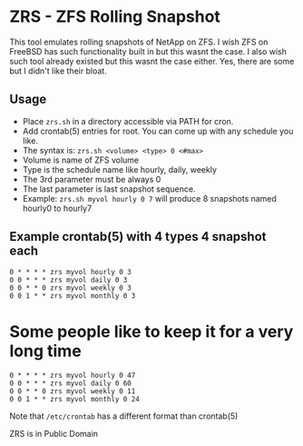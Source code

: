 # ZRS - ZFS Rolling Snapshot
This tool emulates rolling snapshots of NetApp on ZFS. I wish ZFS on FreeBSD has such
functionality built in but this wasnt the case. I also wish such tool already existed
but this wasnt the case either. Yes, there are some but I didn't like their bloat.

## Usage
* Place `zrs.sh` in a directory accessible via PATH for cron.
* Add crontab(5) entries for root. You can come up with any schedule you like.
* The syntax is: `zrs.sh <volume> <type> 0 <#max>`
* Volume is name of ZFS volume
* Type is the schedule name like hourly, daily, weekly
* The 3rd parameter must be always 0
* The last parameter is last snapshot sequence. 
* Example: `zrs.sh myvol hourly 0 7` will produce 8 snapshots named hourly0 to hourly7

## Example crontab(5) with 4 types 4 snapshot each
    0 * * * * zrs myvol hourly 0 3
    0 0 * * * zrs myvol daily 0 3
    0 0 * * 0 zrs myvol weekly 0 3
    0 0 1 * * zrs myvol monthly 0 3

# Some people like to keep it for a very long time
    0 * * * * zrs myvol hourly 0 47
    0 0 * * * zrs myvol daily 0 60
    0 0 * * 0 zrs myvol weekly 0 11
    0 0 1 * * zrs myvol monthly 0 24

Note that `/etc/crontab` has a different format than crontab(5)

ZRS is in Public Domain
